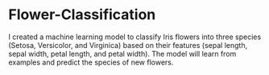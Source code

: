 # Flower-Classification
I created a machine learning model to classify Iris flowers into three species (Setosa, Versicolor, and Virginica) based on their features (sepal length, sepal width, petal length, and petal width). The model will learn from examples and predict the species of new flowers.
